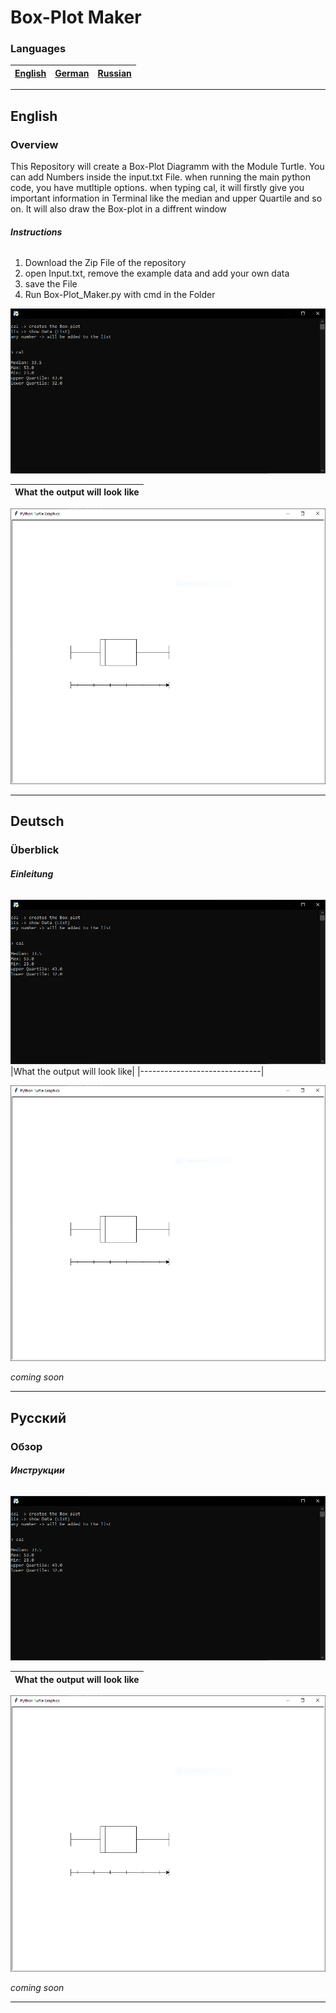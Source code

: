 # Box-Plot Maker

### **Languages**

| [English](#English) | [German](#Deutsch) | [Russian](#Русский) |
|---------------------|--------------------|---------------------|

---

## **English**

### **Overview**

This Repository will create a Box-Plot Diagramm with the Module Turtle.
You can add Numbers inside the input.txt File.
when running the main python code, you have mutltiple options.
when typing cal, it will firstly give you important information in Terminal like the median
and upper Quartile and so on. It will also draw the Box-plot in a diffrent window

###### **Instructions**

1. Download the Zip File of the repository
2. open Input.txt, remove the example data and add your own data
3. save the File
4. Run Box-Plot_Maker.py with cmd in the Folder 

![Terminal](Pictures/terminal.png)

|What the output will look like|
|:--:|

![Diagram](Pictures/window.png)

---

## **Deutsch**

### **Überblick**

###### **Einleitung**

![Terminal](Pictures/terminal.png)
|What the output will look like|
|------------------------------|

![Diagram](Pictures/window.png)

*coming soon*

---

## **Русский**

### **Обзор**

###### **Инструкции**

![Terminal](Pictures/terminal.png)

|What the output will look like|
|------------------------------|

![Diagram](Pictures/window.png)

*coming soon*

---
